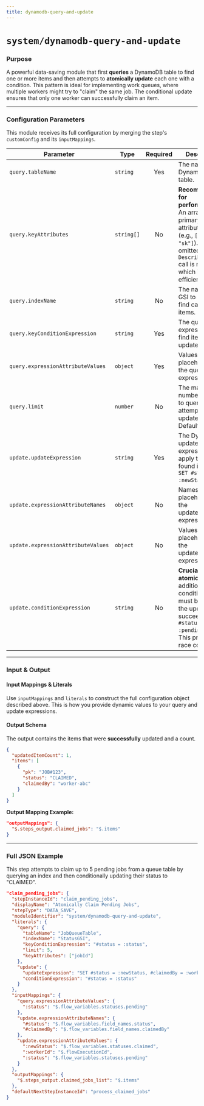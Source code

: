 ```yaml
---
title: dynamodb-query-and-update
---
```


# `system/dynamodb-query-and-update`

### Purpose

A powerful data-saving module that first **queries** a DynamoDB table to find one or more items and then attempts to **atomically update** each one with a condition. This pattern is ideal for implementing work queues, where multiple workers might try to "claim" the same job. The conditional update ensures that only one worker can successfully claim an item.

---

### Configuration Parameters

This module receives its full configuration by merging the step's `customConfig` and its `inputMappings`.

| Parameter                           | Type       | Required | Description                                                                                                                                                                           |
| ----------------------------------- | ---------- | :------: | ------------------------------------------------------------------------------------------------------------------------------------------------------------------------------------- |
| `query.tableName`                   | `string`   |   Yes    | The name of the DynamoDB table.                                                                                                                                                       |
| `query.keyAttributes`               | `string[]` |    No    | **Recommended for performance.** An array of primary key attribute names (e.g., `["pk", "sk"]`). If omitted, a `DescribeTable` call is made, which is less efficient.                    |
| `query.indexName`                   | `string`   |    No    | The name of the GSI to query to find candidate items.                                                                                                                                 |
| `query.keyConditionExpression`      | `string`   |   Yes    | The query expression to find items to update.                                                                                                                                         |
| `query.expressionAttributeValues`   | `object`   |   Yes    | Values for placeholders in the query expression.                                                                                                                                      |
| `query.limit`                       | `number`   |    No    | The maximum number of items to query (and attempt to update). Defaults to 100.                                                                                                        |
| `update.updateExpression`           | `string`   |   Yes    | The DynamoDB update expression to apply to each found item (e.g., `SET #status = :newStatus`).                                                                                        |
| `update.expressionAttributeNames`   | `object`   |    No    | Names for placeholders in the update/condition expressions.                                                                                                                           |
| `update.expressionAttributeValues`  | `object`   |    No    | Values for placeholders in the update/condition expressions.                                                                                                                          |
| `update.conditionExpression`        | `string`   |    No    | **Crucial for atomicity.** An additional condition that must be true for the update to succeed (e.g., `#status = :pendingStatus`). This prevents race conditions. |

---

### Input & Output

#### Input Mappings & Literals

Use `inputMappings` and `literals` to construct the full configuration object described above. This is how you provide dynamic values to your query and update expressions.

#### Output Schema

The output contains the items that were **successfully** updated and a count.
```json
{
  "updatedItemCount": 1,
  "items": [
    {
      "pk": "JOB#123",
      "status": "CLAIMED",
      "claimedBy": "worker-abc"
    }
  ]
}
```

**Output Mapping Example:**
```json
"outputMappings": {
  "$.steps_output.claimed_jobs": "$.items"
}
```

---

### Full JSON Example

This step attempts to claim up to 5 pending jobs from a queue table by querying an index and then conditionally updating their status to "CLAIMED".

```json
"claim_pending_jobs": {
  "stepInstanceId": "claim_pending_jobs",
  "displayName": "Atomically Claim Pending Jobs",
  "stepType": "DATA_SAVE",
  "moduleIdentifier": "system/dynamodb-query-and-update",
  "literals": {
    "query": {
      "tableName": "JobQueueTable",
      "indexName": "StatusGSI",
      "keyConditionExpression": "#status = :status",
      "limit": 5,
      "keyAttributes": ["jobId"]
    },
    "update": {
      "updateExpression": "SET #status = :newStatus, #claimedBy = :workerId",
      "conditionExpression": "#status = :status"
    }
  },
  "inputMappings": {
    "query.expressionAttributeValues": {
      ":status": "$.flow_variables.statuses.pending"
    },
    "update.expressionAttributeNames": {
      "#status": "$.flow_variables.field_names.status",
      "#claimedBy": "$.flow_variables.field_names.claimedBy"
    },
    "update.expressionAttributeValues": {
      ":newStatus": "$.flow_variables.statuses.claimed",
      ":workerId": "$.flowExecutionId",
      ":status": "$.flow_variables.statuses.pending"
    }
  },
  "outputMappings": {
    "$.steps_output.claimed_jobs_list": "$.items"
  },
  "defaultNextStepInstanceId": "process_claimed_jobs"
}
```